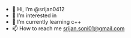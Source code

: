 - 👋 Hi, I’m @srijan0412
- 👀 I’m interested in 
- 🌱 I’m currently learning c++
- 📫 How to reach me srijan.soni01@gmail.com

<!---
srijan0412/srijan0412 is a ✨ special ✨ repository because its `README.md` (this file) appears on your GitHub profile.
You can click the Preview link to take a look at your changes.
--->
